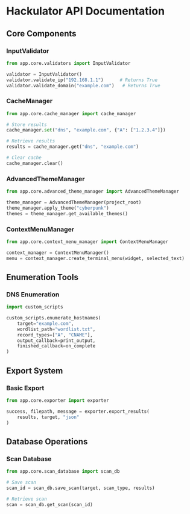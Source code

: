 # Hackulator API Documentation

## Core Components

### InputValidator
```python
from app.core.validators import InputValidator

validator = InputValidator()
validator.validate_ip("192.168.1.1")      # Returns True
validator.validate_domain("example.com")   # Returns True
```

### CacheManager
```python
from app.core.cache_manager import cache_manager

# Store results
cache_manager.set("dns", "example.com", {"A": ["1.2.3.4"]})

# Retrieve results
results = cache_manager.get("dns", "example.com")

# Clear cache
cache_manager.clear()
```

### AdvancedThemeManager
```python
from app.core.advanced_theme_manager import AdvancedThemeManager

theme_manager = AdvancedThemeManager(project_root)
theme_manager.apply_theme("cyberpunk")
themes = theme_manager.get_available_themes()
```

### ContextMenuManager
```python
from app.core.context_menu_manager import ContextMenuManager

context_manager = ContextMenuManager()
menu = context_manager.create_terminal_menu(widget, selected_text)
```

## Enumeration Tools

### DNS Enumeration
```python
import custom_scripts

custom_scripts.enumerate_hostnames(
    target="example.com",
    wordlist_path="wordlist.txt",
    record_types=["A", "CNAME"],
    output_callback=print_output,
    finished_callback=on_complete
)
```

## Export System

### Basic Export
```python
from app.core.exporter import exporter

success, filepath, message = exporter.export_results(
    results, target, "json"
)
```

## Database Operations

### Scan Database
```python
from app.core.scan_database import scan_db

# Save scan
scan_id = scan_db.save_scan(target, scan_type, results)

# Retrieve scan
scan = scan_db.get_scan(scan_id)
```